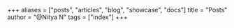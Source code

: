 +++
aliases = ["posts", "articles", "blog", "showcase", "docs"]
title = "Posts"
author = "@Nitya N"
tags = ["index"]
+++
